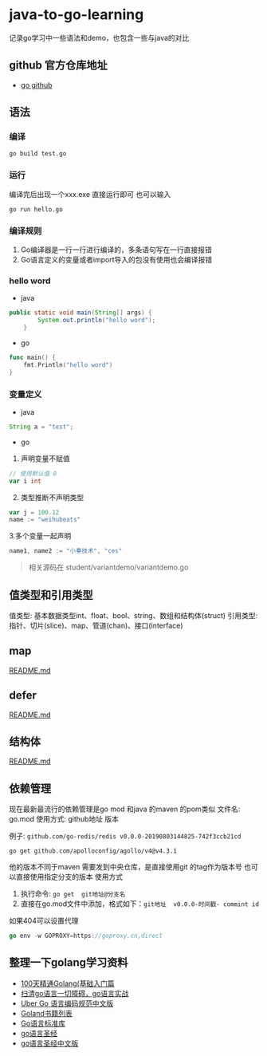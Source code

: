 # java-to-go-learning
记录go学习中一些语法和demo，也包含一些与java的对比

## github 官方仓库地址
- [go github](https://github.com/golang/go)

## 语法

### 编译
```shell
go build test.go
```
### 运行
编译完后出现一个xxx.exe
直接运行即可
也可以输入
```shell
go run hello.go
```

### 编译规则
1. Go编译器是一行一行进行编译的，多条语句写在一行直接报错
2. Go语言定义的变量或者import导入的包没有使用也会编译报错

### hello word

- java
```java
public static void main(String[] args) {
        System.out.println("hello word");
    }
```

- go
```go
func main() {
	fmt.Println("hello word")
}
```


### 变量定义

- java
```java
String a = "test";
```

- go 
1. 声明变量不赋值
```go
// 使用默认值 0
var i int
```
2. 类型推断不声明类型
```go
var j = 100.12
name := "weihubeats"
```
3.多个变量一起声明
```go
name1, name2 := "小奏技术", "ces"
```
> 相关源码在 student/variantdemo/variantdemo.go


## 值类型和引用类型
值类型: 基本数据类型int、float、bool、string、数组和结构体(struct)
引用类型: 指针、切片(slice)、map、管道(chan)、接口(interface)

## map
[README.md](student%2Fmap-demo%2FREADME.md)

## defer
[README.md](student%2Fdefer-demo%2FREADME.md)

## 结构体
[README.md](student%2Fstruct-demo%2FREADME.md)


## 依赖管理
现在最新最流行的依赖管理是go mod 和java 的maven 的pom类似
文件名: go.mod
使用方式:
github地址 版本

例子: 
`github.com/go-redis/redis v0.0.0-20190803144825-742f3ccb21cd`

`go get github.com/apolloconfig/agollo/v4@v4.3.1`



他的版本不同于maven 需要发到中央仓库，是直接使用git 的tag作为版本号
也可以直接使用指定分支的版本
使用方式
1. 执行命令: `go get  git地址@分支名`
2. 直接在go.mod文件中添加，格式如下：`git地址  v0.0.0-时间戳- commint id`

如果404可以设置代理
```go
go env -w GOPROXY=https://goproxy.cn,direct
```


## 整理一下golang学习资料

- [100天精通Golang(基础入门篇](https://blog.csdn.net/qq_44866828/category_12339137.html)
- [扫清go语言一切障碍，go语言实战](https://github.com/golang-minibear2333/golang)
- [Uber Go 语言编码规范中文版](https://github.com/xxjwxc/uber_go_guide_cn)
- [Goland书籍列表](https://github.com/dariubs/GoBooks)
- [Go语言标准库](https://books.studygolang.com/The-Golang-Standard-Library-by-Example/)
- [go语言圣经](http://www.gopl.io/)
- [go语言圣经中文版](https://golang-china.github.io/gopl-zh/index.html)